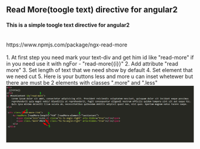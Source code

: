 ## Read More(toogle text) directive for angular2

<h4>This is a simple toogle text directive for angular2</h4>
<br>
https://www.npmjs.com/package/ngx-read-more <br>
<br>
1. At first step you need mark your text-div and get him id like "read-more" if in you need use it with ngFor -  "read-more{{i}}"
2. Add attribute "read more"
3. Set length of text that we need show by default
4. Set element that we need cut
5. Here is your buttons less and more u can inset whetewer but there are must be 2 elements with classes ".more" and ".less" <br>
<img src="assets/read-more-screen.png" alt="">

